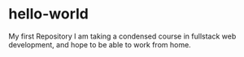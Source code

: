 # hello-world
My first Repository
I am taking a condensed course in fullstack web development, and hope to be able to work from home.
